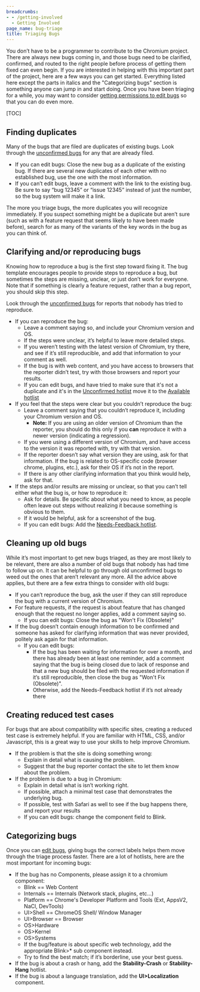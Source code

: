 ```yaml
---
breadcrumbs:
- - /getting-involved
  - Getting Involved
page_name: bug-triage
title: Triaging Bugs
---
```


You don’t have to be a programmer to contribute to the Chromium project. There
are always new bugs coming in, and those bugs need to be clarified, confirmed,
and routed to the right people before process of getting them fixed can even
begin.
If you are interested in helping with this important part of the project, here
are a few ways you can get started. Everything listed here except the parts in
italics and the "Categorizing bugs" section is something anyone can jump in and
start doing. Once you have been triaging for a while, you may want to consider
[getting permissions to edit bugs](/getting-involved/get-bug-editing-privileges)
so that you can do even more.

[TOC]

## Finding duplicates

Many of the bugs that are filed are duplicates of existing bugs. Look through
the [unconfirmed bugs](https://issues.chromium.org/hotlists/5437934)
for any that are already filed.

*   If you can edit bugs: Close the new bug as a duplicate of the
            existing bug. If there are several new duplicates of each other with
            no established bug, use the one with the most information.
*   If you can’t edit bugs, leave a comment with the link to the existing bug.
          Be sure to say “bug 12345” or “issue 12345” instead of just the number,
          so the bug system will make it a link.

The more you triage bugs, the more duplicates you will recognize immediately. If
you suspect something might be a duplicate but aren’t sure (such as with a
feature request that seems likely to have been made before), search for as many
of the variants of the key words in the bug as you can think of.

## Clarifying and/or reproducing bugs

Knowing how to reproduce a bug is the first step toward fixing it. The bug
template encourages people to provide steps to reproduce a bug, but sometimes
the steps are missing, unclear, or just don’t work for everyone. Note that if
something is clearly a feature request, rather than a bug report, you should
skip this step.

Look through the [unconfirmed bugs](https://issues.chromium.org/hotlists/5437934)
for reports that nobody has tried to reproduce.

*   If you can reproduce the bug:
    *   Leave a comment saying so, and include your Chromium version and
                OS.
    *   If the steps were unclear, it’s helpful to leave more detailed
                steps.
    *   If you weren’t testing with the latest version of Chromium, try
                there, and see if it’s still reproducible, and add that
                information to your comment as well.
    *   If the bug is with web content, and you have access to browsers
                that the reporter didn’t test, try with those browsers and
                report your results.
    *   If you can edit bugs, and have tried to make sure that it's not a duplicate
                and it's in the [Unconfirmed hotlist](https://g-issues.chromium.org/savedsearches/6680973)
                move it to the [Available hotlist](https://g-issues.chromium.org/savedsearches/6681397)
*   If you feel that the steps were clear but you couldn’t reproduce the
            bug:
    *   Leave a comment saying that you couldn’t reproduce it, including
                your Chromium version and OS.
        *   **Note:** If you are using an older version of Chromium than
                    the reporter, you should do this only if you **can**
                    reproduce it with a newer version (indicating a regression).
    *   If you were using a different version of Chromium, and have
                access to the version it was reported with, try with that
                version.
    *   If the reporter doesn’t say what version they are using, ask for
                that information. If the bug is related to OS-specific code
                (browser chrome, plugins, etc.), ask for their OS if it’s not in
                the report.
    *   If there is any other clarifying information that you think
                would help, ask for that.
*   If the steps and/or results are missing or unclear, so that you
            can’t tell either what the bug is, or how to reproduce it:
    *   Ask for details. Be specific about what you need to know, as
                people often leave out steps without realizing it because
                something is obvious to them.
    *   If it would be helpful, ask for a screenshot of the bug.
    *   If you can edit bugs: Add the [Needs-Feedback hotlist](https://g-issues.chromium.org/issues?q=hotlistid:5433459%20status:open).

## Cleaning up old bugs

While it’s most important to get new bugs triaged, as they are most likely to be
relevant, there are also a number of old bugs that nobody has had time to follow
up on. It can be helpful to go through old unconfirmed bugs to weed out the ones
that aren’t relevant any more. All the advice above applies, but there are a few
extra things to consider with old bugs:

*   If you can’t reproduce the bug, ask the user if they can still
            reproduce the bug with a current version of Chromium.
*   For feature requests, if the request is about feature that has
            changed enough that the request no longer applies, add a comment
            saying so.
    *   If you can edit bugs: Close the bug as "Won't Fix (Obsolete)"
*   If the bug doesn’t contain enough information to be confirmed and
            someone has asked for clarifying information that was never
            provided, politely ask again for that information.
    *   If you can edit bugs:
        *   If the bug has been waiting for information for over a
                    month, and there has already been at least one reminder, add
                    a comment saying that the bug is being closed due to lack of
                    response and that a new bug should be filed with the
                    requested information if it’s still reproducible, then close
                    the bug as "Won't Fix (Obsolete)".
        *   Otherwise, add the Needs-Feedback hotlist if it’s not already there

## Creating reduced test cases

For bugs that are about compatibility with specific sites, creating a reduced
test case is extremely helpful. If you are familiar with HTML, CSS, and/or
Javascript, this is a great way to use your skills to help improve Chromium.

*   If the problem is that the site is doing something wrong:
    *   Explain in detail what is causing the problem.
    *   Suggest that the bug reporter contact the site to let them know
                about the problem.
*   If the problem is due to a bug in Chromium:
    *   Explain in detail what is isn’t working right.
    *   If possible, attach a minimal test case that demonstrates the
                underlying bug.
    *   If possible, test with Safari as well to see if the bug happens
                there, and report your results
    *   If you can edit bugs: change the component field to Blink.

## Categorizing bugs

Once you can [edit bugs](/getting-involved/get-bug-editing-privileges), giving
bugs the correct labels helps them move through the triage process faster. There
are a lot of hotlists, here are the most important for incoming bugs:

*   If the bug has no Components, please assign it to a chromium component:
    *   Blink == Web Content
    *   Internals == Internals (Network stack, plugins, etc...)
    *   Platform == Chrome's Developer Platform and Tools (Ext, AppsV2,
                NaCl, DevTools)
    *   UI&gt;Shell == ChromeOS Shell/ Window Manager
    *   UI&gt;Browser == Browser
    *   OS&gt;Hardware
    *   OS&gt;Kernel
    *   OS&gt;Systems
    *   If the bug/feature is about specific web technology, add the
                appropriate Blink&gt;\* sub component instead.
    *   Try to find the best match; if it’s borderline, use your best
                guess.
*   If the bug is about a crash or hang, add the **Stability-Crash** or
            **Stability-Hang** hotlist.
*   If the bug is about a language translation, add the
            **UI&gt;Localization** component.